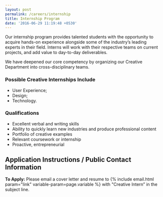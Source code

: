 ```yaml
---
layout: post
permalink: /careers/internship
title: Internship Program
date: '2016-06-29 11:19:48 +0530'
---
```



Our internship program provides talented students with the opportunity to acquire hands-on experience alongside some of the industry’s leading experts in their field. Interns will work with their respective teams on current projects, and add value to day-to-day deliverables.

We have deepened our core competency by organizing our Creative Department into cross-disciplinary teams.

### Possible Creative Internships Include
 * User Experience;
 * Design;
 * Technology.

### Qualifications
 * Excellent verbal and writing skills
 * Ability to quickly learn new industries and produce professional content
 * Portfolio of creative examples
 * Relevant coursework or internship
 * Proactive, entrepreneurial


## Application Instructions / Public Contact Information

**To Apply:**
Please email a cover letter and resume to {% include email.html param="link"
variable-param=page.variable %} with "Creative Intern” in the subject line.

